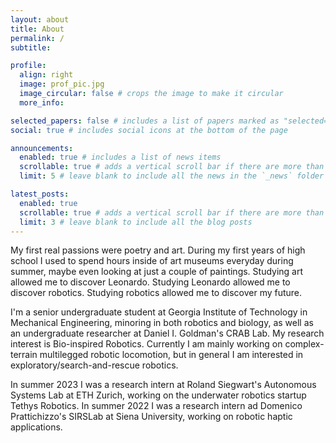 ```yaml
---
layout: about
title: About
permalink: /
subtitle:

profile:
  align: right
  image: prof_pic.jpg
  image_circular: false # crops the image to make it circular
  more_info:

selected_papers: false # includes a list of papers marked as "selected={true}"
social: true # includes social icons at the bottom of the page

announcements:
  enabled: true # includes a list of news items
  scrollable: true # adds a vertical scroll bar if there are more than 3 news items
  limit: 5 # leave blank to include all the news in the `_news` folder

latest_posts:
  enabled: true
  scrollable: true # adds a vertical scroll bar if there are more than 3 new posts items
  limit: 3 # leave blank to include all the blog posts
---
```


My first real passions were poetry and art. During my first years of high school I used to spend hours inside of art museums everyday during summer, maybe even looking at just a couple of paintings.
Studying art allowed me to discover Leonardo. Studying Leonardo allowed me to discover robotics. Studying robotics allowed me to discover my future.

I'm a senior undergraduate student at Georgia Institute of Technology in Mechanical Engineering, minoring in both robotics and biology, as well as an undergraduate researcher at Daniel I. Goldman's CRAB Lab. My research interest is Bio-inspired Robotics. Currently I am mainly working on complex-terrain multilegged robotic locomotion, but in general I am interested in exploratory/search-and-rescue robotics.

In summer 2023 I was a research intern at Roland Siegwart's Autonomous Systems Lab at ETH Zurich, working on the underwater robotics startup Tethys Robotics.
In summer 2022 I was a research intern ad Domenico Prattichizzo's SIRSLab at Siena University, working on robotic haptic applications.
